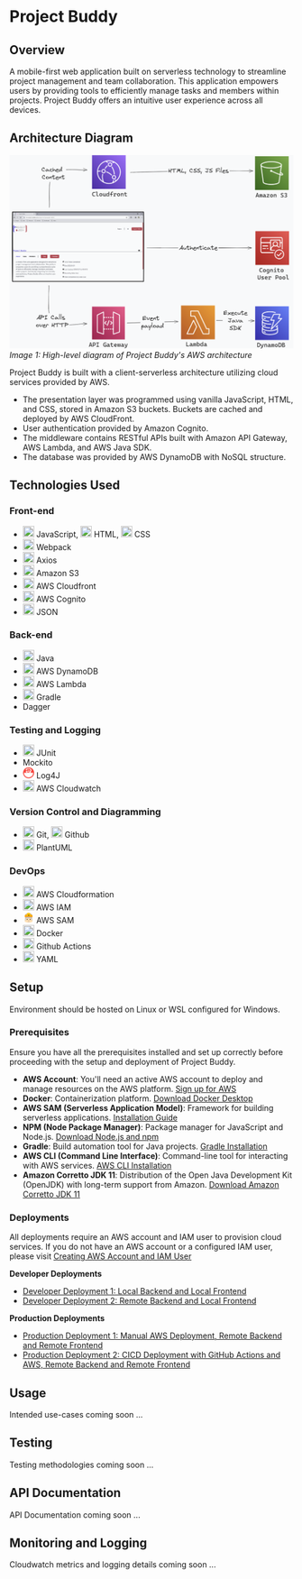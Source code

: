 # Project Buddy

## Overview

A mobile-first web application built on serverless technology to streamline project management and team collaboration. This application empowers users by providing tools to efficiently manage tasks and members within projects. Project Buddy offers an intuitive user experience across all devices.

## Architecture Diagram

![Architecture Diagram](resources/readme-images/aws-infrastructure.png)
_Image 1: High-level diagram of Project Buddy's AWS architecture_

Project Buddy is built with a client-serverless architecture utilizing cloud services provided by AWS.

- The presentation layer was programmed using vanilla JavaScript, HTML, and CSS, stored in Amazon S3 buckets. Buckets are cached and deployed by AWS CloudFront.
- User authentication provided by Amazon Cognito.
- The middleware contains RESTful APIs built with Amazon API Gateway, AWS Lambda, and AWS Java SDK.
- The database was provided by AWS DynamoDB with NoSQL structure.

## Technologies Used

### Front-end

- <img src="https://icon.icepanel.io/Technology/svg/JavaScript.svg" width="20" height="20"> JavaScript, <img src="https://icon.icepanel.io/Technology/svg/HTML5.svg" width="20" height="20"> HTML, <img src="https://icon.icepanel.io/Technology/svg/CSS3.svg" width="20" height="20"> CSS
- <img src="https://icon.icepanel.io/Technology/svg/Webpack.svg" width="20" height="20"> Webpack
- <img src="https://icon.icepanel.io/Technology/svg/Azios.svg" width="20" height="20"> Axios
- <img src="https://icon.icepanel.io/AWS/svg/Storage/Simple-Storage-Service.svg" width="20" height="20"> Amazon S3
- <img src="https://icon.icepanel.io/AWS/svg/Networking-Content-Delivery/CloudFront.svg" width="20" height="20"> AWS Cloudfront
- <img src="https://icon.icepanel.io/AWS/svg/Security-Identity-Compliance/Cognito.svg" width="20" height="20"> AWS Cognito
- <img src="https://icon.icepanel.io/Technology/png-shadow-512/JSON.png" width="20" height="20"> JSON

### Back-end

- <img src="https://icon.icepanel.io/Technology/svg/Java.svg" width="20" height="20"> Java
- <img src="https://icon.icepanel.io/AWS/svg/Database/DynamoDB.svg" width="20" height="20"> AWS DynamoDB
- <img src="https://icon.icepanel.io/AWS/svg/Compute/Lambda.svg" width="20" height="20"> AWS Lambda
- <img src="https://icon.icepanel.io/Technology/png-shadow-512/Gradle.png" width="20" height="20"> Gradle
- Dagger

### Testing and Logging

- <img src="https://icon.icepanel.io/Technology/svg/JUnit.svg" width="20" height="20"> JUnit
- Mockito
- <img src="resources/readme-images/tech-stack-icons/log4j.jpg" width="20" height="20"> Log4J
- <img src="https://icon.icepanel.io/AWS/svg/Management-Governance/CloudWatch.svg" width="20" height="20"> AWS Cloudwatch

### Version Control and Diagramming

- <img src="https://icon.icepanel.io/Technology/svg/Git.svg" width="20" height="20"> Git, <img src="https://icon.icepanel.io/Technology/png-shadow-512/GitHub.png" width="20" height="20"> Github
- <img src="https://icon.icepanel.io/Technology/svg/Unified-Modelling-Language-%28UML%29.svg" width="20" height="20"> PlantUML

### DevOps

- <img src="https://icon.icepanel.io/AWS/svg/Management-Governance/CloudFormation.svg" width="20" height="20"> AWS Cloudformation
- <img src="https://icon.icepanel.io/AWS/svg/Security-Identity-Compliance/IAM-Identity-Center.svg" width="20" height="20"> AWS IAM
- <img src="resources/readme-images/tech-stack-icons/sam.svg" width="20" height="20"> AWS SAM
- <img src="https://icon.icepanel.io/Technology/svg/Docker.svg" width="20" height="20"> Docker
- <img src="https://icon.icepanel.io/Technology/svg/GitHub-Actions.svg" width="20" height="20"> Github Actions
- <img src="https://icon.icepanel.io/Technology/png-shadow-512/YAML.png" width="20" height="20"> YAML

## Setup

Environment should be hosted on Linux or WSL configured for Windows.

### Prerequisites

Ensure you have all the prerequisites installed and set up correctly before proceeding with the setup and deployment of Project Buddy.

- **AWS Account**: You'll need an active AWS account to deploy and manage resources on the AWS platform. [Sign up for AWS](https://aws.amazon.com/free/)
- **Docker**: Containerization platform. [Download Docker Desktop](https://www.docker.com/products/docker-desktop)
- **AWS SAM (Serverless Application Model)**: Framework for building serverless applications. [Installation Guide](https://docs.aws.amazon.com/serverless-application-model/latest/developerguide/serverless-sam-cli-install.html)
- **NPM (Node Package Manager)**: Package manager for JavaScript and Node.js. [Download Node.js and npm](https://nodejs.org/en/download/)
- **Gradle**: Build automation tool for Java projects. [Gradle Installation](https://gradle.org/install/)
- **AWS CLI (Command Line Interface)**: Command-line tool for interacting with AWS services. [AWS CLI Installation](https://docs.aws.amazon.com/cli/latest/userguide/cli-chap-install.html)
- **Amazon Corretto JDK 11**: Distribution of the Open Java Development Kit (OpenJDK) with long-term support from Amazon. [Download Amazon Corretto JDK 11](https://docs.aws.amazon.com/corretto/latest/corretto-11-ug/downloads-list.html)

### Deployments

All deployments require an AWS account and IAM user to provision cloud services.
If you do not have an AWS account or a configured IAM user, please visit [Creating AWS Account and IAM User](resources/readme-setup-instructions/CREATING-AWS-ACCOUNT-AND-IAM-USER.md)

**Developer Deployments**

- [Developer Deployment 1: Local Backend and Local Frontend](resources/readme-setup-instructions/DEV-DEPLOYMENT-1-LOCAL-BACKEND-AND-LOCAL-FRONTEND.md)
- [Developer Deployment 2: Remote Backend and Local Frontend](resources/readme-setup-instructions/DEV-DEPLOYMENT-2-REMOTE-BACKEND-AND-LOCAL-FRONTEND.md)

**Production Deployments**

- [Production Deployment 1: Manual AWS Deployment, Remote Backend and Remote Frontend](resources/readme-setup-instructions/PROD-DEPLOYMENT-3-MANUAL.md)
- [Production Deployment 2: CICD Deployment with GitHub Actions and AWS, Remote Backend and Remote Frontend](resources/readme-setup-instructions/PROD-DEPLOYMENT-4-CICD.md)

## Usage

Intended use-cases coming soon ...

## Testing

Testing methodologies coming soon ...

## API Documentation

API Documentation coming soon ...

## Monitoring and Logging

Cloudwatch metrics and logging details coming soon ...
